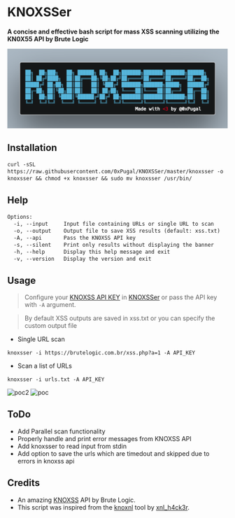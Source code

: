# KNOXSSer
**A concise and effective bash script for mass XSS scanning utilizing the KN0X55 API by Brute Logic**

<img src=KNOXSSer.png>

## Installation
```
curl -sSL https://raw.githubusercontent.com/0xPugal/KNOXSSer/master/knoxsser -o knoxsser && chmod +x knoxsser && sudo mv knoxsser /usr/bin/
```

## Help

```
Options:
  -i, --input     Input file containing URLs or single URL to scan
  -o, --output    Output file to save XSS results (default: xss.txt)
  -A, --api       Pass the KNOXSS API key
  -s, --silent    Print only results without displaying the banner
  -h, --help      Display this help message and exit
  -v, --version   Display the version and exit
```

## Usage
> Configure your [KNOXSS API KEY](https://knoxss.me/) in [KNOXSSer](https://github.com/0xPugal/KNOXSSer/blob/master/knoxsser#L30) or pass the API key with ``-A`` argument.

> By default XSS outputs are saved in xss.txt or you can specify the custom output file
+ Single URL scan
```
knoxsser -i https://brutelogic.com.br/xss.php?a=1 -A API_KEY
```
+ Scan a list of URLs
```
knoxsser -i urls.txt -A API_KEY
```

![poc2](https://github.com/0xPugal/KNOXSSer/assets/75373225/cca324aa-5c35-4018-9e7d-d87a524a31b1)
![poc](https://github.com/0xPugal/KNOXSSer/assets/75373225/c12f5b38-f668-4e9f-8c1e-28cda061defc)

## ToDo
+ Add Parallel scan functionality
+ Properly handle and print error messages from KNOXSS API
+ Add knoxsser to read input from stdin
+ Add option to save the urls which are timedout and skipped due to errors in knoxss api

## Credits
+ An amazing [KNOXSS](https://knoxss.me/) API by Brute Logic.
+ This script was inspired from the [knoxnl](https://github.com/xnl-h4ck3r/knoxnl) tool by [xnl_h4ck3r](https://twitter.com/xnl_h4ck3r).
